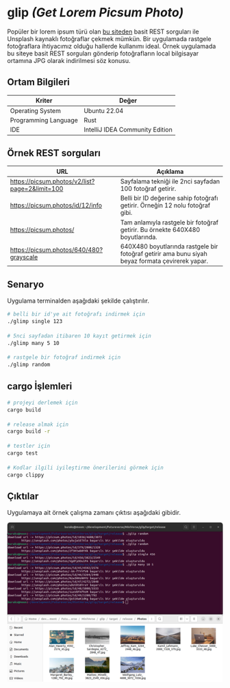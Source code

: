 # glip _(Get Lorem Picsum Photo)_

Popüler bir lorem ipsum türü olan [bu siteden](https://picsum.photos/) basit REST sorguları ile Unsplash kaynaklı fotoğraflar çekmek mümkün. Bir uygulamada rastgele fotoğraflara ihtiyacımız olduğu hallerde kullanımı ideal. Örnek uygulamada bu siteye basit REST sorguları gönderip fotoğrafların local bilgisayar ortamına JPG olarak indirilmesi söz konusu.

## Ortam Bilgileri

| Kriter               | Değer                           |
|----------------------|---------------------------------|
| Operating System     | Ubuntu 22.04                    |
| Programming Language | Rust                            |
|IDE| IntelliJ IDEA Community Edition |

## Örnek REST sorguları

| URL                                            | Açıklama                                                                                                                                              |
|------------------------------------------------|-------------------------------------------------------------------------------------------------------------------------------------------------------|
| https://picsum.photos/v2/list?page=2&limit=100 | Sayfalama tekniği ile 2nci sayfadan 100 fotoğraf getirir.                                                                                             |
| https://picsum.photos/id/12/info               | Belli bir ID değerine sahip fotoğrafı getirir. Örneğin 12 nolu fotoğraf gibi.                                                                         |
| https://picsum.photos/     | Tam anlamıyla rastgele bir fotoğraf getirir. Bu örnekte 640X480 boyutlarında.                                                                         |
| https://picsum.photos/640/480?grayscale        | 640X480 boyutlarında rastgele bir fotoğraf getirir ama bunu siyah beyaz formata çevirerek yapar.|

## Senaryo

Uygulama terminalden aşağıdaki şekilde çalıştırılır.

```bash
# belli bir id'ye ait fotoğrafı indirmek için
./glimp single 123

# 5nci sayfadan itibaren 10 kayıt getirmek için
./glimp many 5 10

# rastgele bir fotoğraf indirmek için
./glimp random
```

## cargo İşlemleri 

```bash
# projeyi derlemek için
cargo build

# release almak için
cargo build -r

# testler için
cargo test

# Kodlar ilgili iyileştirme önerilerini görmek için
cargo clippy
```

## Çıktılar

Uygulamaya ait örnek çalışma zamanı çıktısı aşağıdaki gibidir.

![runtime.jpg](runtime.png)
